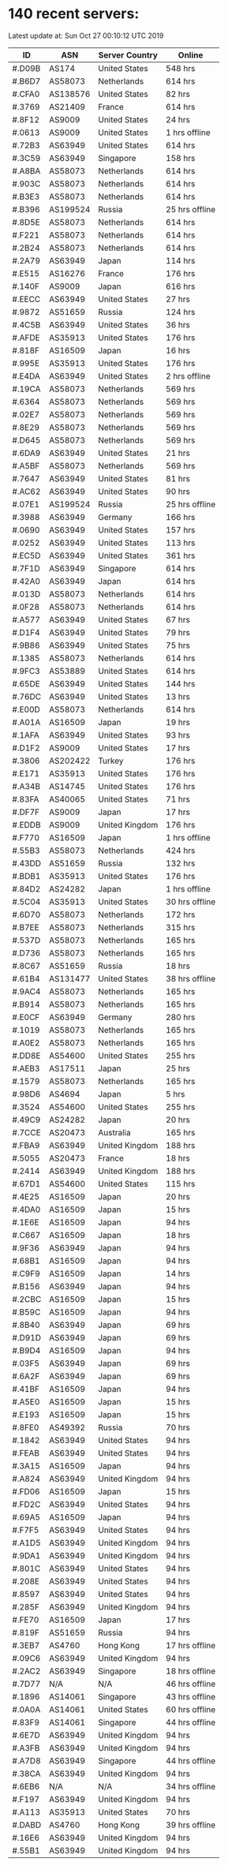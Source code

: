# 140 recent servers:

Latest update at: Sun Oct 27 00:10:12 UTC 2019

| ID | ASN | Server Country | Online |
| -- | --- | -------------- | ------ |
| #.D09B | AS174 | United States | 548 hrs |
| #.B6D7 | AS58073 | Netherlands | 614 hrs |
| #.CFA0 | AS138576 | United States | 82 hrs |
| #.3769 | AS21409 | France | 614 hrs |
| #.8F12 | AS9009 | United States | 24 hrs |
| #.0613 | AS9009 | United States | 1 hrs offline |
| #.72B3 | AS63949 | United States | 614 hrs |
| #.3C59 | AS63949 | Singapore | 158 hrs |
| #.A8BA | AS58073 | Netherlands | 614 hrs |
| #.903C | AS58073 | Netherlands | 614 hrs |
| #.B3E3 | AS58073 | Netherlands | 614 hrs |
| #.B396 | AS199524 | Russia | 25 hrs offline |
| #.8D5E | AS58073 | Netherlands | 614 hrs |
| #.F221 | AS58073 | Netherlands | 614 hrs |
| #.2B24 | AS58073 | Netherlands | 614 hrs |
| #.2A79 | AS63949 | Japan | 114 hrs |
| #.E515 | AS16276 | France | 176 hrs |
| #.140F | AS9009 | Japan | 616 hrs |
| #.EECC | AS63949 | United States | 27 hrs |
| #.9872 | AS51659 | Russia | 124 hrs |
| #.4C5B | AS63949 | United States | 36 hrs |
| #.AFDE | AS35913 | United States | 176 hrs |
| #.818F | AS16509 | Japan | 16 hrs |
| #.995E | AS35913 | United States | 176 hrs |
| #.E4DA | AS63949 | United States | 2 hrs offline |
| #.19CA | AS58073 | Netherlands | 569 hrs |
| #.6364 | AS58073 | Netherlands | 569 hrs |
| #.02E7 | AS58073 | Netherlands | 569 hrs |
| #.8E29 | AS58073 | Netherlands | 569 hrs |
| #.D645 | AS58073 | Netherlands | 569 hrs |
| #.6DA9 | AS63949 | United States | 21 hrs |
| #.A5BF | AS58073 | Netherlands | 569 hrs |
| #.7647 | AS63949 | United States | 81 hrs |
| #.AC62 | AS63949 | United States | 90 hrs |
| #.07E1 | AS199524 | Russia | 25 hrs offline |
| #.3988 | AS63949 | Germany | 166 hrs |
| #.0690 | AS63949 | United States | 157 hrs |
| #.0252 | AS63949 | United States | 113 hrs |
| #.EC5D | AS63949 | United States | 361 hrs |
| #.7F1D | AS63949 | Singapore | 614 hrs |
| #.42A0 | AS63949 | Japan | 614 hrs |
| #.013D | AS58073 | Netherlands | 614 hrs |
| #.0F28 | AS58073 | Netherlands | 614 hrs |
| #.A577 | AS63949 | United States | 67 hrs |
| #.D1F4 | AS63949 | United States | 79 hrs |
| #.9B86 | AS63949 | United States | 75 hrs |
| #.1385 | AS58073 | Netherlands | 614 hrs |
| #.9FC3 | AS53889 | United States | 614 hrs |
| #.65DE | AS63949 | United States | 144 hrs |
| #.76DC | AS63949 | United States | 13 hrs |
| #.E00D | AS58073 | Netherlands | 614 hrs |
| #.A01A | AS16509 | Japan | 19 hrs |
| #.1AFA | AS63949 | United States | 93 hrs |
| #.D1F2 | AS9009 | United States | 17 hrs |
| #.3806 | AS202422 | Turkey | 176 hrs |
| #.E171 | AS35913 | United States | 176 hrs |
| #.A34B | AS14745 | United States | 176 hrs |
| #.83FA | AS40065 | United States | 71 hrs |
| #.DF7F | AS9009 | Japan | 17 hrs |
| #.EDDB | AS9009 | United Kingdom | 176 hrs |
| #.F770 | AS16509 | Japan | 1 hrs offline |
| #.55B3 | AS58073 | Netherlands | 424 hrs |
| #.43DD | AS51659 | Russia | 132 hrs |
| #.BDB1 | AS35913 | United States | 176 hrs |
| #.84D2 | AS24282 | Japan | 1 hrs offline |
| #.5C04 | AS35913 | United States | 30 hrs offline |
| #.6D70 | AS58073 | Netherlands | 172 hrs |
| #.B7EE | AS58073 | Netherlands | 315 hrs |
| #.537D | AS58073 | Netherlands | 165 hrs |
| #.D736 | AS58073 | Netherlands | 165 hrs |
| #.8C67 | AS51659 | Russia | 18 hrs |
| #.61B4 | AS131477 | United States | 38 hrs offline |
| #.9AC4 | AS58073 | Netherlands | 165 hrs |
| #.B914 | AS58073 | Netherlands | 165 hrs |
| #.E0CF | AS63949 | Germany | 280 hrs |
| #.1019 | AS58073 | Netherlands | 165 hrs |
| #.A0E2 | AS58073 | Netherlands | 165 hrs |
| #.DD8E | AS54600 | United States | 255 hrs |
| #.AEB3 | AS17511 | Japan | 25 hrs |
| #.1579 | AS58073 | Netherlands | 165 hrs |
| #.98D6 | AS4694 | Japan | 5 hrs |
| #.3524 | AS54600 | United States | 255 hrs |
| #.49C9 | AS24282 | Japan | 20 hrs |
| #.7CCE | AS20473 | Australia | 165 hrs |
| #.FBA9 | AS63949 | United Kingdom | 188 hrs |
| #.5055 | AS20473 | France | 18 hrs |
| #.2414 | AS63949 | United Kingdom | 188 hrs |
| #.67D1 | AS54600 | United States | 115 hrs |
| #.4E25 | AS16509 | Japan | 20 hrs |
| #.4DA0 | AS16509 | Japan | 15 hrs |
| #.1E6E | AS16509 | Japan | 94 hrs |
| #.C667 | AS16509 | Japan | 18 hrs |
| #.9F36 | AS63949 | Japan | 94 hrs |
| #.68B1 | AS16509 | Japan | 94 hrs |
| #.C9F9 | AS16509 | Japan | 14 hrs |
| #.B156 | AS63949 | Japan | 94 hrs |
| #.2CBC | AS16509 | Japan | 15 hrs |
| #.B59C | AS16509 | Japan | 94 hrs |
| #.8B40 | AS63949 | Japan | 69 hrs |
| #.D91D | AS63949 | Japan | 69 hrs |
| #.B9D4 | AS16509 | Japan | 94 hrs |
| #.03F5 | AS63949 | Japan | 69 hrs |
| #.6A2F | AS63949 | Japan | 69 hrs |
| #.41BF | AS16509 | Japan | 94 hrs |
| #.A5E0 | AS16509 | Japan | 15 hrs |
| #.E193 | AS16509 | Japan | 15 hrs |
| #.8FE0 | AS49392 | Russia | 70 hrs |
| #.1842 | AS63949 | United States | 94 hrs |
| #.FEAB | AS63949 | United States | 94 hrs |
| #.3A15 | AS16509 | Japan | 94 hrs |
| #.A824 | AS63949 | United Kingdom | 94 hrs |
| #.FD06 | AS16509 | Japan | 15 hrs |
| #.FD2C | AS63949 | United States | 94 hrs |
| #.69A5 | AS16509 | Japan | 94 hrs |
| #.F7F5 | AS63949 | United States | 94 hrs |
| #.A1D5 | AS63949 | United Kingdom | 94 hrs |
| #.9DA1 | AS63949 | United Kingdom | 94 hrs |
| #.801C | AS63949 | United States | 94 hrs |
| #.208E | AS63949 | United States | 94 hrs |
| #.8597 | AS63949 | United States | 94 hrs |
| #.285F | AS63949 | United Kingdom | 94 hrs |
| #.FE70 | AS16509 | Japan | 17 hrs |
| #.819F | AS51659 | Russia | 94 hrs |
| #.3EB7 | AS4760 | Hong Kong | 17 hrs offline |
| #.09C6 | AS63949 | United Kingdom | 94 hrs |
| #.2AC2 | AS63949 | Singapore | 18 hrs offline |
| #.7D77 | N/A | N/A | 46 hrs offline |
| #.1896 | AS14061 | Singapore | 43 hrs offline |
| #.0A0A | AS14061 | United States | 60 hrs offline |
| #.83F9 | AS14061 | Singapore | 44 hrs offline |
| #.6E7D | AS63949 | United Kingdom | 94 hrs |
| #.A3FB | AS63949 | United Kingdom | 94 hrs |
| #.A7D8 | AS63949 | Singapore | 44 hrs offline |
| #.38CA | AS63949 | United Kingdom | 94 hrs |
| #.6EB6 | N/A | N/A | 34 hrs offline |
| #.F197 | AS63949 | United Kingdom | 94 hrs |
| #.A113 | AS35913 | United States | 70 hrs |
| #.DABD | AS4760 | Hong Kong | 39 hrs offline |
| #.16E6 | AS63949 | United Kingdom | 94 hrs |
| #.55B1 | AS63949 | United Kingdom | 94 hrs |


